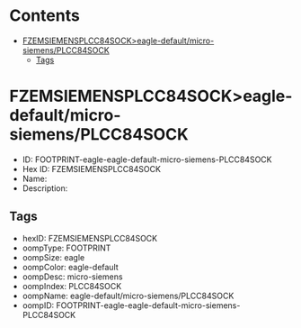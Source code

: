 



Contents
========

* [FZEMSIEMENSPLCC84SOCK>eagle-default/micro-siemens/PLCC84SOCK](#fzemsiemensplcc84sockeagle-defaultmicro-siemensplcc84sock)
	* [Tags](#tags)

# FZEMSIEMENSPLCC84SOCK>eagle-default/micro-siemens/PLCC84SOCK

- ID: FOOTPRINT-eagle-eagle-default-micro-siemens-PLCC84SOCK
- Hex ID: FZEMSIEMENSPLCC84SOCK
- Name: 
- Description: 

## Tags

- hexID: FZEMSIEMENSPLCC84SOCK
- oompType: FOOTPRINT
- oompSize: eagle
- oompColor: eagle-default
- oompDesc: micro-siemens
- oompIndex: PLCC84SOCK
- oompName: eagle-default/micro-siemens/PLCC84SOCK
- oompID: FOOTPRINT-eagle-eagle-default-micro-siemens-PLCC84SOCK
